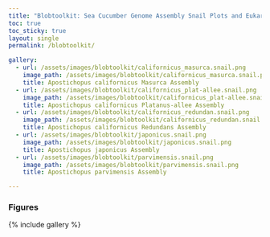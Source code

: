 ```yaml
---
title: "Blobtoolkit: Sea Cucumber Genome Assembly Snail Plots and Eukaryota Busco"
toc: true
toc_sticky: true
layout: single
permalink: /blobtoolkit/

gallery:
  - url: /assets/images/blobtoolkit/californicus_masurca.snail.png
    image_path: /assets/images/blobtoolkit/californicus_masurca.snail.png
    title: Apostichopus californicus Masurca Assembly
  - url: /assets/images/blobtoolkit/californicus_plat-allee.snail.png
    image_path: /assets/images/blobtoolkit/californicus_plat-allee.snail.png
    title: Apostichopus californicus Platanus-allee Assembly
  - url: /assets/images/blobtoolkit/californicus_redundan.snail.png
    image_path: /assets/images/blobtoolkit/californicus_redundan.snail.png
    title: Apostichopus californicus Redundans Assembly
  - url: /assets/images/blobtoolkit/japonicus.snail.png
    image_path: /assets/images/blobtoolkit/japonicus.snail.png
    title: Apostichopus japonicus Assembly
  - url: /assets/images/blobtoolkit/parvimensis.snail.png
    image_path: /assets/images/blobtoolkit/parvimensis.snail.png
    title: Apostichopus parvimensis Assembly

---
```


### Figures

{% include gallery %}
